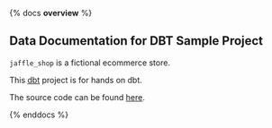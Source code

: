 {% docs __overview__ %}

## Data Documentation for DBT Sample  Project

`jaffle_shop` is a fictional ecommerce store.

This [dbt](https://github.com/dbtlearn-project/first-project) project is for hands on dbt.

The source code can be found [here](https://github.com/dbtlearn-project/first-project).

{% enddocs %}